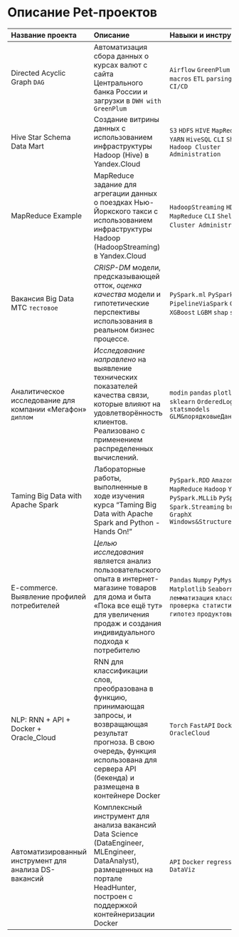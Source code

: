 # Описание Pet-проектов

| Название проекта                                           | Описание                                                                                                                                                                                                    | 	Навыки и инструменты                                                                                                                                          | Ссылка                          |
|:-----------------------------------------------------------|:------------------------------------------------------------------------------------------------------------------------------------------------------------------------------------------------------------|:---------------------------------------------------------------------------------------------------------------------------------------------------------------|:--------------------------------|
| Directed Acyclic Graph `DAG`                               | Автоматизация сбора данных о курсах валют с сайта Центрального банка России и загрузки в `DWH with GreenPlum`                                                                                               | `Airflow` `GreenPlum` `Jinja` `macros` `ETL` `parsing` `bash` `IDE` `CI/CD`                                                                                    | [DataEngineer.AirflowCBR][9]    |           
| Hive Star Schema Data Mart                                 | Создание витрины данных с использованием инфраструктуры Hadoop (Hive) в Yandex.Cloud                                                                                                                        | `S3` `HDFS` `HIVE` `MapReduce` `TEZ` `YARN` `HiveSQL` `CLI` `Shell` `Hadoop Cluster Administration`                                                            | [DataEngineer.HiveDataMart][7]  |
| MapReduce Example                                          | MapReduce задание для агрегации данных о поездках Нью-Йоркского такси с использованием инфраструктуры Hadoop (HadoopStreaming) в Yandex.Cloud                                                               | `HadoopStreaming` `HDFS` `MapReduce` `CLI` `Shell` `Hadoop Cluster Administration` `ETL`                                                                       | [DataEngineer.MapReduceAgg][8]|
| Вакансия Big Data МТС `тестовое`                           | *CRISP-DM* модели, предсказывающей отток, *оценка качества* модели и гипотетические перспективы использования в реальном бизнес процессе.                                                                   | `PySpark.ml` `PySpark.sql` `PipelineViaSpark` `CatBoost` `XGBoost` `LGBM` `shap` `sklearn`                                                                     | [MLEngineer.BigDataMTC][1]      |
| Аналитическое исследование для компании «Мегафон» `диплом` | *Исследование направлено* на выявление технических показателей качества связи, которые влияют на удовлетворённость клиентов. Реализовано с применением распределенных вычислений.                           | `modin` `pandas` `plotly` `seaborn` `sklearn` `OrderedLogit` `statsmodels` `GLM&порядковыеДанные`                                                              | [DataAnalyst.MegafonAnalysis][2] | 
| Taming Big Data with Apache Spark                          | Лабораторные работы, выполненные в ходе изучения курса “Taming Big Data with Apache Spark and Python - Hands On!”                                                                                           | `PySpark.RDD` `Amazon Elastic MapReduce` `Hadoop` `YARN` `PySpark.MLLib` `PySpark.SQL` `Spark.Streaming` `broadcast` `GraphX` `Windows&StructuredStreaming`    | [MLEngineer.BigData][3]         |
| E-commerce. Выявление профилей потребителей                | *Целью исследования* является анализ пользовательского опыта в интернет-магазине товаров для дома и быта «Пока все ещё тут» для увеличения продаж и создания индивидуального подхода к потребителю          | `Pandas` `Numpy` `PyMystem` `Matplotlib` `Seaborn` `Scipy` `EDA` `лемматизация` `классификация` `проверка статистических гипотез` `продуктовые метрики`        | [DataAnalyst.YandexPraktikum][4] 
| NLP: RNN + API + Docker + Oracle_Cloud                     | RNN для классификации слов, преобразована в функцию, принимающая запросы, и возвращающая результат прогноза. В свою очередь, функция использована для сервера API (бекенда) и размещена в контейнерe Docker | `Torch` `FastAPI` `Docker` `RNN` `NLP` `OracleCloud`                                                                                                           | [MLOps.DockerRNN][5]            |
| Автоматизированный инструмент для анализа DS-вакансий      | Комплексный инструмент для анализа вакансий Data Science (DataEngineer, MLEngineer, DataAnalyst), размещенных на портале HeadHunter, построен с поддержкой контейнеризации Docker                           | `API` `Docker` `regression` `EDA` `DataViz`                                                                                                                    | [DataAnalyst.SkillsDS][6]       |


[1]:https://github.com/loverberg/portfolio/tree/main/BigDataMTC
[2]:https://github.com/loverberg/megafon_analysis
[3]:https://github.com/loverberg/portfolio/tree/main/BigDataWithApacheSpark
[4]:https://github.com/loverberg/portfolio/tree/main/yandexPraktikumFinalProject
[5]:https://github.com/loverberg/docker_session_rnn
[6]:https://github.com/loverberg/skillsDS
[7]:https://github.com/loverberg/portfolio/tree/main/HiveStarSchemaDataMart
[8]:https://github.com/loverberg/portfolio/tree/main/MapReduceAgg
[9]:https://github.com/loverberg/portfolio/tree/main/Airflow/cbr_to_greenplum
